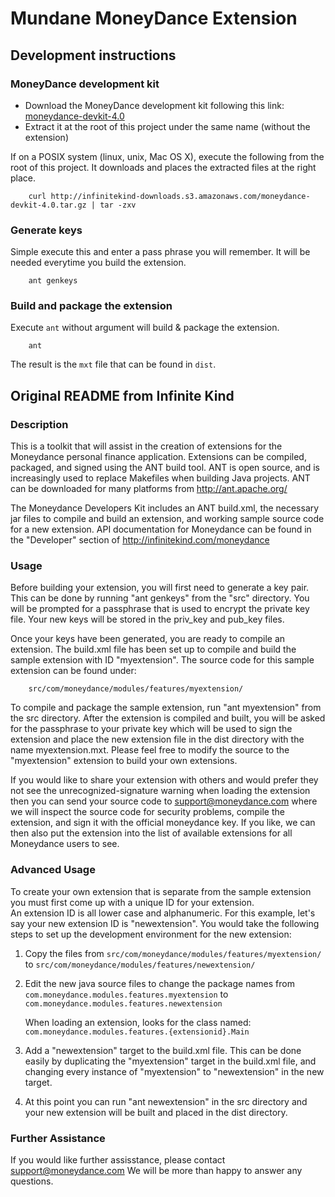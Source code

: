 Mundane MoneyDance Extension
===

## Development instructions

### MoneyDance development kit

- Download the MoneyDance development kit following this link: [moneydance-devkit-4.0](http://infinitekind-downloads.s3.amazonaws.com/moneydance-devkit-4.0.tar.gz)
- Extract it at the root of this project under the same name (without the extension)

If on a POSIX system (linux, unix, Mac OS X), execute the following from the root of this project. It downloads and
places the extracted files at the right place.

```
    curl http://infinitekind-downloads.s3.amazonaws.com/moneydance-devkit-4.0.tar.gz | tar -zxv
```

### Generate keys

Simple execute this and enter a pass phrase you will remember. It will be needed everytime you build the extension. 

```
    ant genkeys
```

### Build and package the extension

Execute ```ant``` without argument will build & package the extension.

```
    ant
```

The result is the ```mxt``` file that can be found in ```dist```.



## Original README from Infinite Kind


### Description

This is a toolkit that will assist in the creation of extensions
for the Moneydance personal finance application.  Extensions can
be compiled, packaged, and signed using the ANT build tool.  ANT
is open source, and is increasingly used to replace Makefiles 
when building Java projects.  ANT can be downloaded for many
platforms from http://ant.apache.org/

The Moneydance Developers Kit includes an ANT build.xml, the necessary
jar files to compile and build an extension, and working sample source
code for a new extension.  API documentation for Moneydance can be
found in the "Developer" section of http://infinitekind.com/moneydance


### Usage

Before building your extension, you will first need to generate a
key pair.  This can be done by running "ant genkeys" from the "src"
directory.  You will be prompted for a passphrase that is used to
encrypt the private key file.  Your new keys will be stored in the
priv_key and pub_key files.

Once your keys have been generated, you are ready to compile an 
extension.  The build.xml file has been set up to compile and
build the sample extension with ID "myextension".  The source 
code for this sample extension can be found under:

```
    src/com/moneydance/modules/features/myextension/
```

To compile and package the sample extension, run "ant myextension"
from the src directory.  After the extension is compiled and built,
you will be asked for the passphrase to your private key which will
be used to sign the extension and place the new extension file in
the dist directory with the name myextension.mxt.  Please feel free 
to modify the source to the "myextension" extension to build your own 
extensions.

If you would like to share your extension with others and would prefer
they not see the unrecognized-signature warning when loading the extension
then you can send your source code to support@moneydance.com where we
will inspect the source code for security problems, compile the
extension, and sign it with the official moneydance key.  If you like,
we can then also put the extension into the list of available extensions
for all Moneydance users to see.


### Advanced Usage

To create your own extension that is separate from the sample 
extension you must first come up with a unique ID for your extension.  
An extension ID is all lower case and alphanumeric.  For this example, 
let's say your new extension ID is "newextension".  You would take the 
following steps to set up the development environment for the new extension:

1) Copy the files from ```src/com/moneydance/modules/features/myextension/``` to ```src/com/moneydance/modules/features/newextension/```

2) Edit the new java source files to change the package names from ```com.moneydance.modules.features.myextension``` to ```com.moneydance.modules.features.newextension```

   When loading an extension, looks for the class named: ```com.moneydance.modules.features.{extensionid}.Main```
   
3) Add a "newextension" target to the build.xml file.  This can be
   done easily by duplicating the "myextension" target in the
   build.xml file, and changing every instance of "myextension" to
   "newextension" in the new target.
   
4) At this point you can run "ant newextension" in the src directory
   and your new extension will be built and placed in the dist
   directory.


### Further Assistance

If you would like further assisstance, please contact support@moneydance.com
We will be more than happy to answer any questions.

